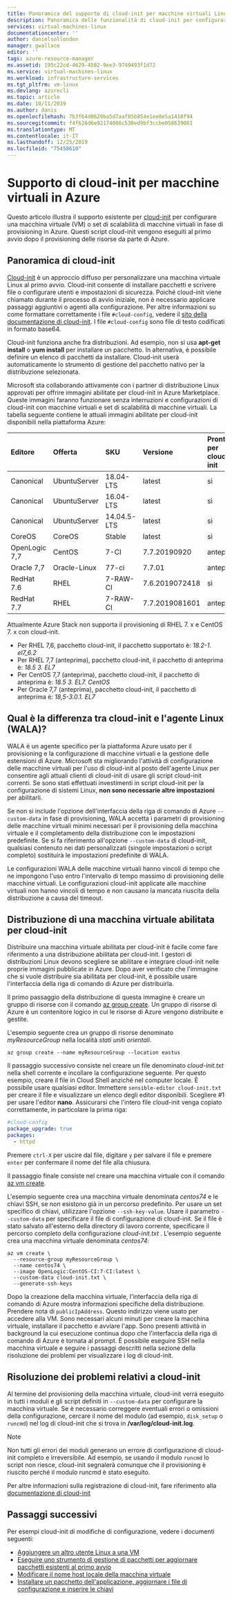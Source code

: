 ```yaml
---
title: Panoramica del supporto di cloud-init per macchine virtuali Linux in Azure
description: Panoramica delle funzionalità di cloud-init per configurare una macchina virtuale in fase di provisioning in Azure.
services: virtual-machines-linux
documentationcenter: ''
author: danielsollondon
manager: gwallace
editor: ''
tags: azure-resource-manager
ms.assetid: 195c22cd-4629-4582-9ee3-9749493f1d72
ms.service: virtual-machines-linux
ms.workload: infrastructure-services
ms.tgt_pltfrm: vm-linux
ms.devlang: azurecli
ms.topic: article
ms.date: 10/11/2019
ms.author: danis
ms.openlocfilehash: 7b3f64d0629ba5d7aaf85b854e1ee8e5a1410f94
ms.sourcegitcommit: f4f626d6e92174086c530ed9bf3ccbe058639081
ms.translationtype: MT
ms.contentlocale: it-IT
ms.lasthandoff: 12/25/2019
ms.locfileid: "75458610"
---
```

# <a name="cloud-init-support-for-virtual-machines-in-azure"></a>Supporto di cloud-init per macchine virtuali in Azure
Questo articolo illustra il supporto esistente per [cloud-init](https://cloudinit.readthedocs.io) per configurare una macchina virtuale (VM) o set di scalabilità di macchine virtuali in fase di provisioning in Azure. Questi script cloud-init vengono eseguiti al primo avvio dopo il provisioning delle risorse da parte di Azure.  

## <a name="cloud-init-overview"></a>Panoramica di cloud-init
[Cloud-init](https://cloudinit.readthedocs.io) è un approccio diffuso per personalizzare una macchina virtuale Linux al primo avvio. Cloud-init consente di installare pacchetti e scrivere file o configurare utenti e impostazioni di sicurezza. Poiché cloud-init viene chiamato durante il processo di avvio iniziale, non è necessario applicare passaggi aggiuntivi o agenti alla configurazione.  Per altre informazioni su come formattare correttamente i file `#cloud-config`, vedere il [sito della documentazione di cloud-init](https://cloudinit.readthedocs.io/en/latest/topics/format.html#cloud-config-data).  I file `#cloud-config` sono file di testo codificati in formato base64.

Cloud-init funziona anche fra distribuzioni. Ad esempio, non si usa **apt-get install** o **yum install** per installare un pacchetto. In alternativa, è possibile definire un elenco di pacchetti da installare. Cloud-init userà automaticamente lo strumento di gestione del pacchetto nativo per la distribuzione selezionata.

Microsoft sta collaborando attivamente con i partner di distribuzione Linux approvati per offrire immagini abilitate per cloud-init in Azure Marketplace. Queste immagini faranno funzionare senza interruzioni e configurazioni di cloud-init con macchine virtuali e set di scalabilità di macchine virtuali. La tabella seguente contiene le attuali immagini abilitate per cloud-init disponibili nella piattaforma Azure:

| Editore | Offerta | SKU | Versione | Pronta per cloud-init |
|:--- |:--- |:--- |:--- |:--- |
|Canonical |UbuntuServer |18.04-LTS |latest |sì | 
|Canonical |UbuntuServer |16.04-LTS |latest |sì | 
|Canonical |UbuntuServer |14.04.5-LTS |latest |sì |
|CoreOS |CoreOS |Stable |latest |sì |
|OpenLogic 7,7 |CentOS |7-CI |7.7.20190920 |anteprima |
|Oracle 7,7 |Oracle-Linux |77-ci |7.7.01|anteprima |
|RedHat 7.6 |RHEL |7-RAW-CI |7.6.2019072418 |sì |
|RedHat 7.7 |RHEL |7-RAW-CI |7.7.2019081601 |anteprima |
    
Attualmente Azure Stack non supporta il provisioning di RHEL 7. x e CentOS 7. x con cloud-init.

* Per RHEL 7,6, pacchetto cloud-init, il pacchetto supportato è: *18.2-1. el7_6.2* 
* Per RHEL 7,7 (anteprima), pacchetto cloud-init, il pacchetto di anteprima è: *18.5 3. EL7*
* Per CentOS 7,7 (anteprima), pacchetto cloud-init, il pacchetto di anteprima è: *18.5 3. EL7. CentOS*
* Per Oracle 7,7 (anteprima), pacchetto cloud-init, il pacchetto di anteprima è: *18,5-3.0.1. EL7*

## <a name="what-is-the-difference-between-cloud-init-and-the-linux-agent-wala"></a>Qual è la differenza tra cloud-init e l'agente Linux (WALA)?
WALA è un agente specifico per la piattaforma Azure usato per il provisioning e la configurazione di macchine virtuali e la gestione delle estensioni di Azure. Microsoft sta migliorando l'attività di configurazione delle macchine virtuali per l'uso di cloud-init al posto dell'agente Linux per consentire agli attuali clienti di cloud-init di usare gli script cloud-init correnti.  Se sono stati effettuati investimenti in script cloud-init per la configurazione di sistemi Linux, **non sono necessarie altre impostazioni** per abilitarli. 

Se non si include l'opzione dell'interfaccia della riga di comando di Azure `--custom-data` in fase di provisioning, WALA accetta i parametri di provisioning delle macchine virtuali minimi necessari per il provisioning della macchina virtuale e il completamento della distribuzione con le impostazioni predefinite.  Se si fa riferimento all'opzione `--custom-data` di cloud-init, qualsiasi contenuto nei dati personalizzati (singole impostazioni o script completo) sostituirà le impostazioni predefinite di WALA. 

Le configurazioni WALA delle macchine virtuali hanno vincoli di tempo che ne impongono l'uso entro l'intervallo di tempo massimo di provisioning delle macchine virtuali.  Le configurazioni cloud-init applicate alle macchine virtuali non hanno vincoli di tempo e non causano la mancata riuscita della distribuzione a causa del timeout. 

## <a name="deploying-a-cloud-init-enabled-virtual-machine"></a>Distribuzione di una macchina virtuale abilitata per cloud-init
Distribuire una macchina virtuale abilitata per cloud-init è facile come fare riferimento a una distribuzione abilitata per cloud-init.  I gestori di distribuzioni Linux devono scegliere se abilitare e integrare cloud-init nelle proprie immagini pubblicate in Azure. Dopo aver verificato che l'immagine che si vuole distribuire sia abilitata per cloud-init, è possibile usare l'interfaccia della riga di comando di Azure per distribuirla. 

Il primo passaggio della distribuzione di questa immagine è creare un gruppo di risorse con il comando [az group create](/cli/azure/group). Un gruppo di risorse di Azure è un contenitore logico in cui le risorse di Azure vengono distribuite e gestite. 

L'esempio seguente crea un gruppo di risorse denominato *myResourceGroup* nella località *stati uniti orientali*.

```azurecli-interactive 
az group create --name myResourceGroup --location eastus
```
Il passaggio successivo consiste nel creare un file denominato *cloud-init.txt* nella shell corrente e incollare la configurazione seguente. Per questo esempio, creare il file in Cloud Shell anziché nel computer locale. È possibile usare qualsiasi editor. Immettere `sensible-editor cloud-init.txt` per creare il file e visualizzare un elenco degli editor disponibili. Scegliere #1 per usare l'editor **nano**. Assicurarsi che l'intero file cloud-init venga copiato correttamente, in particolare la prima riga:

```yaml
#cloud-config
package_upgrade: true
packages:
  - httpd
```
Premere `ctrl-X` per uscire dal file, digitare `y` per salvare il file e premere `enter` per confermare il nome del file alla chiusura.

Il passaggio finale consiste nel creare una macchina virtuale con il comando [az vm create](/cli/azure/vm). 

L'esempio seguente crea una macchina virtuale denominata *centos74* e le chiavi SSH, se non esistono già in un percorso predefinito. Per usare un set specifico di chiavi, utilizzare l'opzione `--ssh-key-value`.  Usare il parametro `--custom-data` per specificare il file di configurazione di cloud-init. Se il file è stato salvato all'esterno della directory di lavoro corrente, specificare il percorso completo della configurazione *cloud-init.txt* . L'esempio seguente crea una macchina virtuale denominata *centos74*:

```azurecli-interactive 
az vm create \
  --resource-group myResourceGroup \
  --name centos74 \
  --image OpenLogic:CentOS-CI:7-CI:latest \
  --custom-data cloud-init.txt \
  --generate-ssh-keys 
```

Dopo la creazione della macchina virtuale, l'interfaccia della riga di comando di Azure mostra informazioni specifiche della distribuzione. Prendere nota di `publicIpAddress`. Questo indirizzo viene usato per accedere alla VM.  Sono necessari alcuni minuti per creare la macchina virtuale, installare il pacchetto e avviare l'app. Sono presenti attività in background la cui esecuzione continua dopo che l'interfaccia della riga di comando di Azure è tornata al prompt. È possibile eseguire SSH nella macchina virtuale e seguire i passaggi descritti nella sezione della risoluzione dei problemi per visualizzare i log di cloud-init. 

## <a name="troubleshooting-cloud-init"></a>Risoluzione dei problemi relativi a cloud-init
Al termine del provisioning della macchina virtuale, cloud-init verrà eseguito in tutti i moduli e gli script definiti in `--custom-data` per configurare la macchina virtuale.  Se è necessario correggere eventuali errori o omissioni della configurazione, cercare il nome del modulo (ad esempio, `disk_setup` o `runcmd`) nel log di cloud-init che si trova in **/var/log/cloud-init.log**.

> [!NOTE]
> Non tutti gli errori dei moduli generano un errore di configurazione di cloud-init completo e irreversibile. Ad esempio, se usando il modulo `runcmd` lo script non riesce, cloud-init segnalerà comunque che il provisioning è riuscito perché il modulo runcmd è stato eseguito.

Per altre informazioni sulla registrazione di cloud-init, fare riferimento alla [documentazione di cloud-init](https://cloudinit.readthedocs.io/en/latest/topics/logging.html) 

## <a name="next-steps"></a>Passaggi successivi
Per esempi cloud-init di modifiche di configurazione, vedere i documenti seguenti:
 
- [Aggiungere un altro utente Linux a una VM](cloudinit-add-user.md)
- [Eseguire uno strumento di gestione di pacchetti per aggiornare pacchetti esistenti al primo avvio](cloudinit-update-vm.md)
- [Modificare il nome host locale della macchina virtuale](cloudinit-update-vm-hostname.md) 
- [Installare un pacchetto dell'applicazione, aggiornare i file di configurazione e inserire le chiavi](tutorial-automate-vm-deployment.md)
